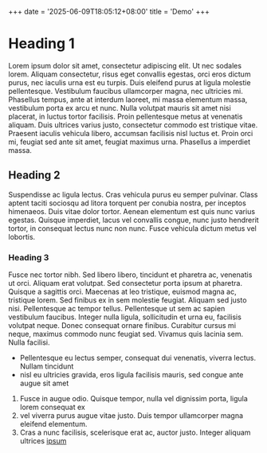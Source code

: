 +++
date = '2025-06-09T18:05:12+08:00'
title = 'Demo'
+++


# Heading 1
Lorem ipsum dolor sit amet, consectetur adipiscing elit. Ut nec sodales lorem. Aliquam consectetur, risus eget convallis egestas, orci eros dictum purus, nec iaculis urna est eu turpis. Duis eleifend purus at ligula molestie pellentesque. Vestibulum faucibus ullamcorper magna, nec ultricies mi. Phasellus tempus, ante at interdum laoreet, mi massa elementum massa, vestibulum porta ex arcu et nunc. Nulla volutpat mauris sit amet nisi placerat, in luctus tortor facilisis. Proin pellentesque metus at venenatis aliquam. Duis ultrices varius justo, consectetur commodo est tristique vitae. Praesent iaculis vehicula libero, accumsan facilisis nisl luctus et. Proin orci mi, feugiat sed ante sit amet, feugiat maximus urna. Phasellus a imperdiet massa.


## Heading 2
Suspendisse ac ligula lectus. Cras vehicula purus eu semper pulvinar. Class aptent taciti sociosqu ad litora torquent per conubia nostra, per inceptos himenaeos. Duis vitae dolor tortor. Aenean elementum est quis nunc varius egestas. Quisque imperdiet, lacus vel convallis congue, nunc justo hendrerit tortor, in consequat lectus nunc non nunc. Fusce vehicula dictum metus vel lobortis.


### Heading 3
Fusce nec tortor nibh. Sed libero libero, tincidunt et pharetra ac, venenatis ut orci. Aliquam erat volutpat. Sed consectetur porta ipsum at pharetra. Quisque a sagittis orci. Maecenas at leo tristique, euismod magna ac, tristique lorem. Sed finibus ex in sem molestie feugiat. Aliquam sed justo nisi. Pellentesque ac tempor tellus. Pellentesque ut sem ac sapien vestibulum faucibus. Integer nulla ligula, sollicitudin et urna eu, facilisis volutpat neque. Donec consequat ornare finibus. Curabitur cursus mi neque, maximus commodo nunc feugiat sed. Vivamus quis lacinia sem. Nulla facilisi.

- Pellentesque eu lectus semper, consequat dui venenatis, viverra lectus. Nullam tincidunt
- nisl eu ultricies gravida, eros ligula facilisis mauris, sed congue ante augue sit amet 

1. Fusce in augue odio. Quisque tempor, nulla vel dignissim porta, ligula lorem consequat ex
2. vel viverra purus augue vitae justo. Duis tempor ullamcorper magna eleifend elementum. 
3. Cras a nunc facilisis, scelerisque erat ac, auctor justo. Integer aliquam ultrices [ipsum](google.com)

